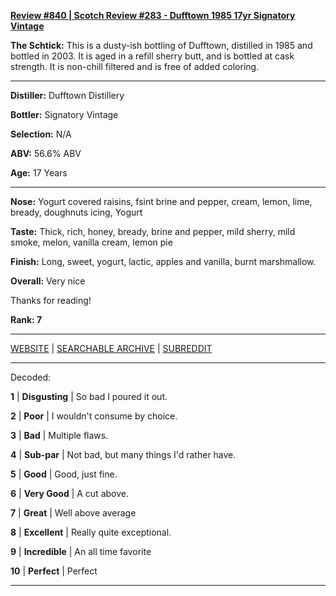 
[**Review #840 | Scotch Review #283 - Dufftown 1985 17yr Signatory Vintage**]( https://t8ke.review/review-840-dufftown-1985-17yr-signatory-vintage/)

**The Schtick:** This is a dusty-ish bottling of Dufftown, distilled in 1985 and bottled in 2003. It is aged in a refill sherry butt, and is bottled at cask strength. It is non-chill filtered and is free of added coloring. 

-----

**Distiller:** Dufftown Distillery

**Bottler:** Signatory Vintage

**Selection:** N/A

**ABV:** 56.6% ABV

**Age:** 17 Years 

-----

**Nose:**   Yogurt covered raisins, fsint brine and pepper, cream, lemon, lime, bready, doughnuts icing, Yogurt

**Taste:** Thick, rich, honey, bready, brine and pepper, mild sherry, mild smoke, melon, vanilla cream, lemon pie

**Finish:** Long, sweet, yogurt, lactic, apples and vanilla, burnt marshmallow.

**Overall:** Very nice

Thanks for reading!

**Rank: 7**



-----

[WEBSITE](https://t8ke.review) | [SEARCHABLE ARCHIVE](https://t8ke.review/review-archive/) | [SUBREDDIT](https://reddit.com/r/t8kereviews)

-----

Decoded:

**1** | **Disgusting** | So bad I poured it out.

**2** | **Poor** | I wouldn't consume by choice.

**3** | **Bad** | Multiple flaws.

**4** | **Sub-par** | Not bad, but many things I'd rather have.

**5** | **Good** | Good, just fine.

**6** | **Very Good** | A cut above.

**7** | **Great** | Well above average

**8** | **Excellent** | Really quite exceptional.

**9** | **Incredible** | An all time favorite

**10** | **Perfect** | Perfect

----

